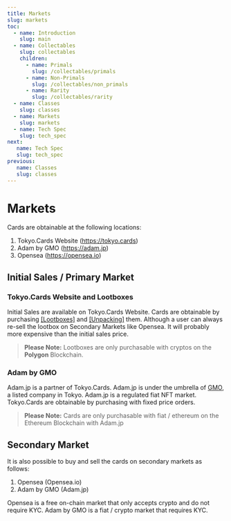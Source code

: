 ```yaml
---
title: Markets
slug: markets
toc:
  - name: Introduction
    slug: main 
  - name: Collectables 
    slug: collectables 
    children:
      - name: Primals
        slug: /collectables/primals 
      - name: Non-Primals 
        slug: /collectables/non_primals
      - name: Rarity 
        slug: /collectables/rarity
  - name: Classes 
    slug: classes 
  - name: Markets 
    slug: markets 
  - name: Tech Spec 
    slug: tech_spec 
next: 
   name: Tech Spec
   slug: tech_spec
previous: 
   name: Classes 
   slug: classes
---
```


# Markets
Cards are obtainable at the following locations:
1. Tokyo.Cards Website (https://tokyo.cards)
2. Adam by GMO (https://adam.jp)
3. Opensea (https://opensea.io)

## Initial Sales / Primary Market
### Tokyo.Cards Website and Lootboxes
Initial Sales are available on Tokyo.Cards Website. Cards are obtainable by purchasing [[Lootboxes]](lootbox) and [[Unpacking]](unpacking) them.  Although a user can always re-sell the lootbox on Secondary Markets like Opensea. It will probably more expensive than the initial sales price.  
> __Please Note:__ Lootboxes are only purchasable with cryptos on the __Polygon__ Blockchain.

### Adam by GMO
Adam.jp is a partner of Tokyo.Cards. Adam.jp is under the umbrella of [GMO](https://www.gmo.jp/en/), a listed company in Tokyo. Adam.jp is a regulated fiat NFT market. Tokyo.Cards are obtainable by purchasing with fixed price orders. 
> __Please Note:__ Cards are only purchasable with fiat / ethereum on the Ethereum Blockchain with Adam.jp

## Secondary Market
It is also possible to buy and sell the cards on secondary markets as follows:
1. Opensea (Opensea.io)
2. Adam by GMO (Adam.jp)

Opensea is a free on-chain market that only accepts crypto and do not require KYC.
Adam by GMO is a fiat / crypto market that requires KYC. 
